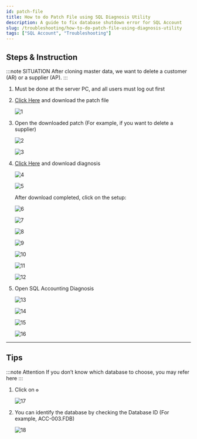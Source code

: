 ```yaml
---
id: patch-file
title: How to do Patch File using SQL Diagnosis Utility
description: A guide to fix database shutdown error for SQL Account
slug: /troubleshooting/how-to-do-patch-file-using-diagnosis-utility
tags: ["SQL Account", "Troubleshooting"]
---
```


## Steps & Instruction

:::note SITUATION
After cloning master data, we want to delete a customer (AR) or a supplier (AP).
:::

1. Must be done at the server PC, and all users must log out first

2. [Click Here](http://www.sql.com.my/document) and download the patch file

   ![1](../../static/img/troubleshooting/patch-file/1.png)

3. Open the downloaded patch (For example, if you want to delete a supplier)

   ![2](../../static/img/troubleshooting/patch-file/2.png)

   ![3](../../static/img/troubleshooting/patch-file/3.png)

4. [Click Here](http://www.sql.com.my/utility) and download diagnosis

   ![4](../../static/img/troubleshooting/patch-file/4.png)

   ![5](../../static/img/troubleshooting/patch-file/5.png)

   After download completed, click on the setup:

   ![6](../../static/img/troubleshooting/patch-file/6.png)

   ![7](../../static/img/troubleshooting/patch-file/7.png)

   ![8](../../static/img/troubleshooting/patch-file/8.png)

   ![9](../../static/img/troubleshooting/patch-file/9.png)

   ![10](../../static/img/troubleshooting/patch-file/10.png)

   ![11](../../static/img/troubleshooting/patch-file/11.png)

   ![12](../../static/img/troubleshooting/patch-file/12.png)

5. Open SQL Accounting Diagnosis

   ![13](../../static/img/troubleshooting/patch-file/13.png)

   ![14](../../static/img/troubleshooting/patch-file/14.png)

   ![15](../../static/img/troubleshooting/patch-file/15.png)

   ![16](../../static/img/troubleshooting/patch-file/16.png)

---

## Tips

   :::note Attention
   If you don’t know which database to choose, you may refer here
   :::

   1. Click on `⚙️`

      ![17](../../static/img/troubleshooting/patch-file/17.png)

   2. You can identify the database by checking the Database ID (For example, ACC-003.FDB)

      ![18](../../static/img/troubleshooting/patch-file/18.png)
